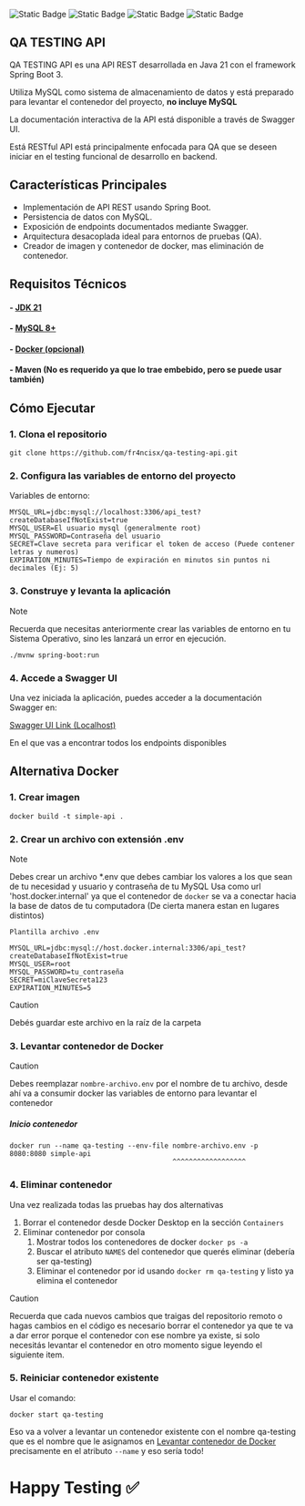![Static Badge](https://img.shields.io/badge/Java%2021-%23f89820?style=for-the-badge&logoColor=red)
![Static Badge](https://img.shields.io/badge/Spring%20Boot%203.5.0-%236DB33F?style=for-the-badge&logo=spring&logoColor=white)
![Static Badge](https://img.shields.io/badge/mysql-%234479A1?style=for-the-badge&logo=mysql&logoColor=white)
![Static Badge](https://img.shields.io/badge/docker-%232496ED?style=for-the-badge&logo=docker&logoColor=white)
## QA TESTING API
QA TESTING API es una API REST desarrollada en Java 21 con el framework Spring Boot 3.

Utiliza MySQL como sistema de almacenamiento de datos y está preparado para levantar el contenedor del proyecto, **no incluye MySQL**

La documentación interactiva de la API está disponible a través de Swagger UI.

Está RESTful API está principalmente enfocada para QA que se deseen iniciar en el testing funcional de desarrollo en backend.

## Características Principales

- Implementación de API REST usando Spring Boot.
- Persistencia de datos con MySQL.
- Exposición de endpoints documentados mediante Swagger.
- Arquitectura desacoplada ideal para entornos de pruebas (QA).
- Creador de imagen y contenedor de docker, mas eliminación de contenedor.

## Requisitos Técnicos

#### - [JDK 21](https://www.oracle.com/ar/java/technologies/downloads/#jdk21-windows)
#### - [MySQL 8+](https://dev.mysql.com/downloads/installer/)
#### - [Docker (opcional)](https://docs.docker.com/desktop/setup/install/windows-install/)
#### - Maven (No es requerido ya que lo trae embebido, pero se puede usar también)

## Cómo Ejecutar

### 1. Clona el repositorio

```
git clone https://github.com/fr4ncisx/qa-testing-api.git
```

### 2. Configura las variables de entorno del proyecto
Variables de entorno:
```
MYSQL_URL=jdbc:mysql://localhost:3306/api_test?createDatabaseIfNotExist=true
MYSQL_USER=El usuario mysql (generalmente root)
MYSQL_PASSWORD=Contraseña del usuario
SECRET=Clave secreta para verificar el token de acceso (Puede contener letras y numeros)
EXPIRATION_MINUTES=Tiempo de expiración en minutos sin puntos ni decimales (Ej: 5)
```

### 3. Construye y levanta la aplicación
> [!NOTE]
> Recuerda que necesitas anteriormente crear las variables de entorno en tu Sistema Operativo, sino les lanzará un error en ejecución.

```
./mvnw spring-boot:run
```

### 4. Accede a Swagger UI
Una vez iniciada la aplicación, puedes acceder a la documentación Swagger en:

[Swagger UI Link (Localhost)](http://localhost:8080/swagger-ui/index.html)

En el que vas a encontrar todos los endpoints disponibles

## Alternativa Docker

### 1. Crear imagen

```
docker build -t simple-api .
```

### 2. Crear un archivo con extensión .env

> [!NOTE]
> Debes crear un archivo *.env que debes cambiar los valores a los que sean de tu necesidad y usuario y contraseña de tu MySQL
> Usa como url 'host.docker.internal' ya que el contenedor de `docker` se va a conectar hacia la base de datos de tu computadora (De cierta manera estan en lugares distintos)

`Plantilla archivo .env`
```
MYSQL_URL=jdbc:mysql://host.docker.internal:3306/api_test?createDatabaseIfNotExist=true
MYSQL_USER=root
MYSQL_PASSWORD=tu_contraseña
SECRET=miClaveSecreta123
EXPIRATION_MINUTES=5
```

> [!CAUTION]
> Debés guardar este archivo en la raíz de la carpeta

### 3. Levantar contenedor de Docker

> [!CAUTION]
> Debes reemplazar `nombre-archivo.env` por el nombre de tu archivo, desde ahí va a consumir docker las variables de entorno para levantar el contenedor

##### Inicio contenedor
```
docker run --name qa-testing --env-file nombre-archivo.env -p 8080:8080 simple-api
                                        ^^^^^^^^^^^^^^^^^^
```

### 4. Eliminar contenedor
Una vez realizada todas las pruebas hay dos alternativas
1. Borrar el contenedor desde Docker Desktop en la sección `Containers`
2. Eliminar contenedor por consola
   1. Mostrar todos los contenedores de docker ``docker ps -a``
   2. Buscar el atributo `NAMES` del contenedor que querés eliminar (debería ser qa-testing)
   3. Eliminar el contenedor por id usando `docker rm qa-testing` y listo ya elimina el contenedor

> [!CAUTION]
> Recuerda que cada nuevos cambios que traigas del repositorio remoto o hagas cambios en el código es necesario borrar el contenedor ya que te va a dar error porque el contenedor con ese nombre ya existe, si solo necesitás levantar el contenedor en otro momento sigue leyendo el siguiente item.

### 5. Reiniciar contenedor existente
Usar el comando:

``docker start qa-testing``

Eso va a volver a levantar un contenedor existente con el nombre qa-testing que es el nombre que le asignamos en [Levantar contenedor de Docker](#3-levantar-contenedor-de-docker)
precisamente en el atributo `--name` y eso sería todo!

# Happy Testing ✅
